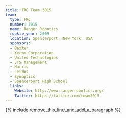 ```yaml
---
title: FRC Team 3015
team:
  type: FRC
  number: 3015
  name: Ranger Robotics
  rookie_year: 2009
  location: Spencerport, New York, USA
  sponsors:
  - Baxter
  - Xerox Corporation
  - United Technologies
  - JTS Management
  - Harris
  - Leidos
  - Synaptics
  - Spencerport High School
  links:
    Website: http://www.rangerrobotics.org/
    Twitter: https://twitter.com/team3015
---
```


{% include remove_this_line_and_add_a_paragraph %}